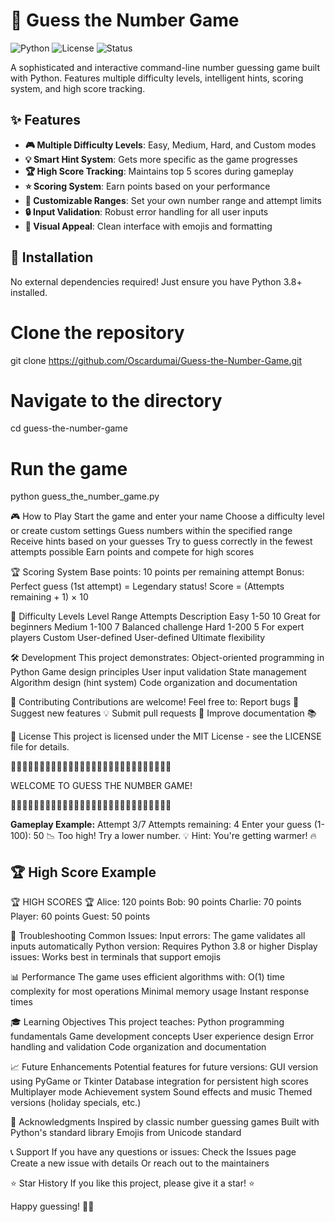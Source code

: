 # 🎯 Guess the Number Game

![Python](https://img.shields.io/badge/Python-3.8%2B-blue)
![License](https://img.shields.io/badge/License-MIT-green)
![Status](https://img.shields.io/badge/Status-Stable-brightgreen)

A sophisticated and interactive command-line number guessing game built with Python. Features multiple difficulty levels, intelligent hints, scoring system, and high score tracking.

## ✨ Features

- **🎮 Multiple Difficulty Levels**: Easy, Medium, Hard, and Custom modes
- **💡 Smart Hint System**: Gets more specific as the game progresses
- **🏆 High Score Tracking**: Maintains top 5 scores during gameplay
- **⭐ Scoring System**: Earn points based on your performance
- **🎯 Customizable Ranges**: Set your own number range and attempt limits
- **🔒 Input Validation**: Robust error handling for all user inputs
- **🎨 Visual Appeal**: Clean interface with emojis and formatting

## 🚀 Installation

No external dependencies required! Just ensure you have Python 3.8+ installed.

# Clone the repository
git clone https://github.com/Oscardumai/Guess-the-Number-Game.git

# Navigate to the directory
cd guess-the-number-game

# Run the game
python guess_the_number_game.py

🎮 How to Play
Start the game and enter your name
Choose a difficulty level or create custom settings
Guess numbers within the specified range
Receive hints based on your guesses
Try to guess correctly in the fewest attempts possible
Earn points and compete for high scores

🏆 Scoring System
Base points: 10 points per remaining attempt
Bonus: Perfect guess (1st attempt) = Legendary status!
Score = (Attempts remaining + 1) × 10

🎯 Difficulty Levels
Level	Range	Attempts	Description
Easy	1-50	10	Great for beginners
Medium	1-100	7	Balanced challenge
Hard	1-200	5	For expert players
Custom	User-defined	User-defined	Ultimate flexibility

🛠️ Development
This project demonstrates:
Object-oriented programming in Python
Game design principles
User input validation
State management
Algorithm design (hint system)
Code organization and documentation

🤝 Contributing
Contributions are welcome! Feel free to:
Report bugs 🐛
Suggest new features 💡
Submit pull requests 🔄
Improve documentation 📚

📄 License
This project is licensed under the MIT License - see the LICENSE file for details.

🎯🎯🎯🎯🎯🎯🎯🎯🎯🎯🎯🎯🎯🎯🎯🎯🎯🎯🎯🎯🎯🎯🎯🎯🎯🎯🎯🎯

WELCOME TO GUESS THE NUMBER GAME!

🎯🎯🎯🎯🎯🎯🎯🎯🎯🎯🎯🎯🎯🎯🎯🎯🎯🎯🎯🎯🎯🎯🎯🎯🎯🎯🎯🎯


**Gameplay Example:**
Attempt 3/7
Attempts remaining: 4
Enter your guess (1-100): 50
📉 Too high! Try a lower number.
💡 Hint: You're getting warmer! 🔥


## 🏆 High Score Example
🏆 HIGH SCORES 🏆
Alice: 120 points
Bob: 90 points
Charlie: 70 points
Player: 60 points
Guest: 50 points

🐛 Troubleshooting
Common Issues:
Input errors: The game validates all inputs automatically
Python version: Requires Python 3.8 or higher
Display issues: Works best in terminals that support emojis

📊 Performance
The game uses efficient algorithms with:
O(1) time complexity for most operations
Minimal memory usage
Instant response times

🎓 Learning Objectives
This project teaches:
Python programming fundamentals
Game development concepts
User experience design
Error handling and validation
Code organization and documentation

📈 Future Enhancements
Potential features for future versions:
GUI version using PyGame or Tkinter
Database integration for persistent high scores
Multiplayer mode
Achievement system
Sound effects and music
Themed versions (holiday specials, etc.)

🙏 Acknowledgments
Inspired by classic number guessing games
Built with Python's standard library
Emojis from Unicode standard

📞 Support
If you have any questions or issues:
Check the Issues page
Create a new issue with details
Or reach out to the maintainers

⭐ Star History
If you like this project, please give it a star! ⭐

Happy guessing! 🎯✨
